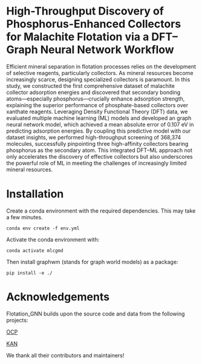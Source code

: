 # High-Throughput Discovery of Phosphorus-Enhanced Collectors for Malachite Flotation via a DFT–Graph Neural Network Workflow
Efficient mineral separation in flotation processes relies on the development of selective reagents, particularly collectors. As mineral resources become increasingly scarce, designing specialized collectors is paramount. In this study, we constructed the first comprehensive dataset of malachite collector adsorption energies and discovered that secondary bonding atoms—especially phosphorus—crucially enhance adsorption strength, explaining the superior performance of phosphate-based collectors over xanthate reagents. Leveraging Density Functional Theory (DFT) data, we evaluated multiple machine learning (ML) models and developed an graph neural network model, which achieved a mean absolute error of 0.107 eV in predicting adsorption energies. By coupling this predictive model with our dataset insights, we performed high-throughput screening of 368,374 molecules, successfully pinpointing three high-affinity collectors bearing phosphorus as the secondary atom. This integrated DFT–ML approach not only accelerates the discovery of effective collectors but also underscores the powerful role of ML in meeting the challenges of increasingly limited mineral resources.

# Installation
Create a conda environment with the required dependencies. This may take a few minutes.
```
conda env create -f env.yml
```
Activate the conda environment with:
```
conda activate mlcgmd
```
Then install graphwm (stands for graph world models) as a package:

```
pip install -e ./
```

# Acknowledgements
Flotation_GNN builds upon the source code and data from the following projects:

[OCP](https://github.com/facebookresearch/fairchem)

[KAN](https://github.com/Blealtan/efficient-kan)

We thank all their contributors and maintainers!
